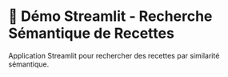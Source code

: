# 🍲 Démo Streamlit - Recherche Sémantique de Recettes
Application Streamlit pour rechercher des recettes par similarité sémantique.
